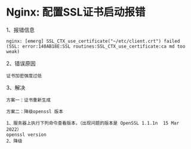 # Nginx: 配置SSL证书启动报错



1、报错信息

```
nginx: [emerg] SSL_CTX_use_certificate("~/etc/client.crt") failed (SSL: error:140AB18E:SSL routines:SSL_CTX_use_certificate:ca md too weak)
```



2、错误原因

```
证书加密强度过低
```



3、解决

```
方案一：证书重新生成
```

```
方案二：降级openssl 版本

1、服务器上执行下列命令查看版本，（出现问题的版本是 OpenSSL 1.1.1n  15 Mar 2022）
openssl version 
2、降级

	
```

